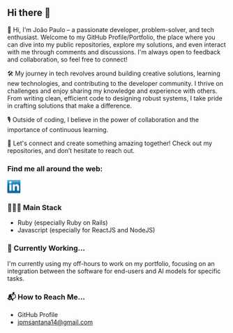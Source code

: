 ## Hi there 👋

👋 Hi, I'm João Paulo – a passionate developer, problem-solver, and tech enthusiast. Welcome to my GitHub Profile/Portfolio, the place where you can dive into my public repositories, explore my solutions, and even interact with me through comments and discussions. I'm always open to feedback and collaboration, so feel free to connect!

🛠️ My journey in tech revolves around building creative solutions, learning new technologies, and contributing to the developer community. I thrive on challenges and enjoy sharing my knowledge and experience with others. From writing clean, efficient code to designing robust systems, I take pride in crafting solutions that make a difference.

🎙️ Outside of coding, I believe in the power of collaboration and the importance of continuous learning.

🚀 Let's connect and create something amazing together! Check out my repositories, and don’t hesitate to reach out.

### Find me all around the web:

<a href="https://www.linkedin.com/in/joao-msantana" target="blank"><img align="center" src="https://github.com/jpmsantana/jpmsantana/blob/main/socials/transparent-Linkedin-logo-icon.png" alt="" height="30" /></a>

### 🧑🏻‍💻 Main Stack

- Ruby (especially Ruby on Rails)
- Javascript (especially for ReactJS and NodeJS)

### 🚀 Currently Working...

I'm currently using my off-hours to work on my portfolio, focusing on an integration between the software for end-users and AI models for specific tasks.

### 📬 How to Reach Me...

- GitHub Profile
- jpmsantana14@gmail.com

<!--
**jpmsantana/jpmsantana** is a ✨ _special_ ✨ repository because its `README.md` (this file) appears on your GitHub profile.

Here are some ideas to get you started:

- 🔭 I’m currently working on ...
- 🌱 I’m currently learning ...
- 👯 I’m looking to collaborate on ...
- 🤔 I’m looking for help with ...
- 💬 Ask me about ...
- 📫 How to reach me: ...
- 😄 Pronouns: ...
- ⚡ Fun fact: ...
-->
